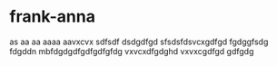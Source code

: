 # frank-anna
as
aa
aa
aaaa
aavxcvx
sdfsdf
dsdgdfgd
sfsdsfdsvcxgdfgd
fgdggfsdg
fdgddn mbfdgdgdfgdfgdfgfdg
vxvcxdfgdghd
vxvxcgdfgd
gdfgdg
